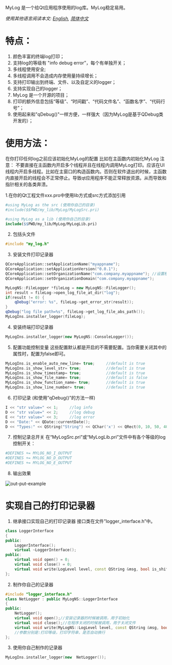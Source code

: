 MyLog 是一个给Qt应用程序使用的log库。MyLog稳定易用。

*使用其他语言阅读本文: [English][1], [简体中文][2]*

# 特点：
1. 颜色丰富的终端log打印；
2. 支持log的等级有 "info debug error”，每个有单独开关；
3. 多线程使用安全;
4. 多线程调用不会造成内存使用量持续增长；
5. 支持打印输出到终端、文件、以及自定义的logger；
6. 支持实现自己的logger；
7. MyLog 是一个开源的项目；
8. 打印的额外信息包括“等级”、“时间戳”、“代码文件名”、“函数名字”、“代码行号”；
9. 使用起来和"qDebug()"一样方便，一样强大（因为MyLog是基于QDebug类开发的）；

# 使用方法：
在你打印任何log之前应该初始化MyLog的配置
比如在主函数内初始化MyLog
注意：
不要直接在主函数内开启多个线程并且在线程内调用MyLog打印。应该在UI线程内开启多线程。比如在主窗口的构造函数内。否则在软件退出的时候，主函数内直接开启的线程会不正常停止。导致qt应用程序不能正常释放资源。从而导致和指针相关的各类奔溃。

1.在你的Qt工程文件xxx.pro中使用lib方式或src方式添加引用
```Makefile
#using MyLog as the src (使用你自己的目录)
#include($$PWD/my_lib/MyLog/MyLogSrc.pri)

#using MyLog as a lib (使用你自己的目录)
include($$PWD/my_lib/MyLog/MyLogLib.pri)
```
2. 包括头文件
```cpp
#include "my_log.h"
```
3. 安装文件打印记录器
```cpp
QCoreApplication::setApplicationName("myappname");
QCoreApplication::setApplicationVersion("0.0.1");
QCoreApplication::setOrganizationName("com.company.myappname"); //设置程序名称，保存文件时候用到
QCoreApplication::setOrganizationDomain("com.company.myappname");

MyLogNS::FileLogger *fileLog = new MyLogNS::FileLogger();
int result = fileLog->open_log_file_at_dir("log");
if(result != 0) {
    qDebug("error: %s", fileLog->get_error_str(result));
}
qDebug("log file path=%s", fileLog->get_log_file_abs_path());
MyLogIns.installer_logger(fileLog);
```
4. 安装终端打印记录器
```cpp
MyLogIns.installer_logger(new MyLogNS::ConsoleLogger());
```
5. 配置功能控制变量
这些配置默认都是开启的不需要配置。当你需要关闭其中的属性时，配置为false即可。
```cpp
MyLogIns.is_enable_auto_new_line= true;     //default is true
MyLogIns.is_show_level_str= true;           //default is true
MyLogIns.is_show_timestamp= true;           //default is true
MyLogIns.is_show_file_name= true;           //default is false
MyLogIns.is_show_function_name= true;       //default is true
MyLogIns.is_show_line_number= true;         //default is true
```
6. 打印记录 (和使用”qDebug()”的方法一样)
```cpp
I << "str value=" << 1;     //log info
D << "str value=" << 2;     //log debug
E << "str value=" << 3;     //log error
D << "Date:" << QDate::currentDate();
D << "Types:" << QString("String") << QChar('x') << QRect(0, 10, 50, 40);
```
7. 控制记录总开关
在“MyLogSrc.pri”或“MyLogLib.pri”文件中有各个等级的log控制开关：
```Makefile
#DEFINES += MYLOG_NO_I_OUTPUT
#DEFINES += MYLOG_NO_D_OUTPUT
#DEFINES += MYLOG_NO_E_OUTPUT
```
8. 输出效果

![out-put-example](https://github.com/robert1207/MyLog/blob/master/doc/out_put_example.png)

# 实现自己的打印记录器
1. 继承接口实现自己的打印记录器
接口类在文件”logger\_interface.h”中。
```cpp
class LoggerInterface
{
public:
    LoggerInterface();
    virtual ~LoggerInterface();
public:
    virtual void open() = 0;
    virtual void close() = 0;
    virtual void write(LogLevel level, const QString &msg, bool is_shift_to_next_line) = 0;
};
```
2. 制作你自己的记录器
```cpp
#include "logger_interface.h"
class NetLogger : public MyLogNS::LoggerInterface
{
public:
    NetLogger();
    virtual void open();//安装记录器的时候被调用，用于初始化
    virtual void close();//在程序关闭的时候被调用，用于关闭文件
    virtual void write(MyLogNS::LogLevel level, const QString &msg, bool is_shift_to_next_line);
    //参数分别是:打印等级，打印字符串，是否自动换行
};
```
3. 使用你自己制作的记录器
```cpp
MyLogIns.installer_logger(new  NetLogger());
```

[1]:	README.md
[2]:	README.zh-cn.md
